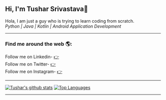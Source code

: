 ## Hi, I'm Tushar Srivastava👋
Hola, I am just a guy who is trying to learn coding from scratch.<br>
*Python | Java | Kotlin | Android Application Development*

<hr>

<h3> Find me around the web 🌎:</h3>
  Follow me on Linkedin- <a href="https://www.linkedin.com/in/tushar-srivastava-a52223191/" target="_blank">👉</a><br>
  Follow me on Twitter- <a href ="https://twitter.com/ekminuterukna" target="_blank">👉</a><br>
  Follow me on Instagram- <a href ="https://www.instagram.com/ekminuterukna" target="_blank">👉</a><br>
<hr>

[![Tushar's github stats](https://github-readme-stats.vercel.app/api?username=tusharsrivastava2904&show_icons=true&theme=graywhite)](https://github.com/tusharsrivastava2904/github-readme-stats)
[![Top Languages](https://github-readme-stats.vercel.app/api/top-langs/?username=tusharsrivastava2904&layout=compact&theme=vue)](https://github.com/tusharsrivastava2904/github-readme-stats)
 <hr>
